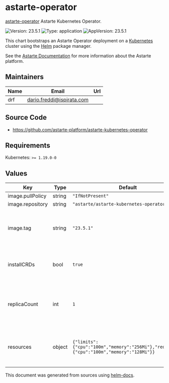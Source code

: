 # astarte-operator

[astarte-operator](https://github.com/astarte-platform/astarte-kubernetes-operator) Astarte Kubernetes Operator.

![Version: 23.5.1](https://img.shields.io/badge/Version-23.5.1-informational?style=flat-square) ![Type: application](https://img.shields.io/badge/Type-application-informational?style=flat-square) ![AppVersion: 23.5.1](https://img.shields.io/badge/AppVersion-23.5.1-informational?style=flat-square)

This chart bootstraps an Astarte Operator deployment on a [Kubernetes](http://kubernetes.io) cluster using the [Helm](https://helm.sh) package manager.

See the [Astarte Documentation](https://docs.astarte-platform.org/) for more information about the Astarte platform.

## Maintainers

| Name | Email | Url |
| ---- | ------ | --- |
| drf | dario.freddi@ispirata.com |  |

## Source Code

* <https://github.com/astarte-platform/astarte-kubernetes-operator>

## Requirements

Kubernetes: `>= 1.19.0-0`

## Values

| Key | Type | Default | Description |
|-----|------|---------|-------------|
| image.pullPolicy | string | `"IfNotPresent"` |  |
| image.repository | string | `"astarte/astarte-kubernetes-operator"` |  |
| image.tag | string | `"23.5.1"` | Overrides the image tag whose default is the chart appVersion. |
| installCRDs | bool | `true` | Whether or not to install Astarte CRDs. |
| replicaCount | int | `1` | The number of Astarte Operator replicas in your cluster. |
| resources | object | `{"limits":{"cpu":"100m","memory":"256Mi"},"requests":{"cpu":"100m","memory":"128Mi"}}` | Resources to assign to each Astarte Operator instance. |

This document was generated from sources using [helm-docs](https://github.com/norwoodj/helm-docs).
